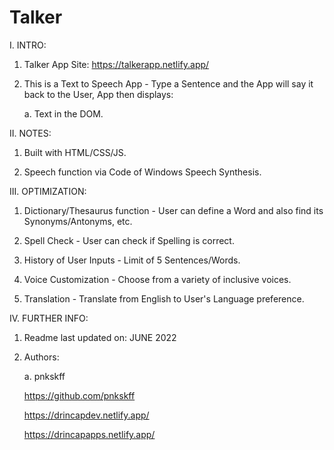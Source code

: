 # Talker

I. INTRO:

  1. Talker App Site: https://talkerapp.netlify.app/

  2. This is a Text to Speech App - Type a Sentence and the App will say it back to the User, App then displays:

     a. Text in the DOM.

II. NOTES:

  1. Built with HTML/CSS/JS.
  
  2. Speech function via Code of Windows Speech Synthesis.

III. OPTIMIZATION:

  1. Dictionary/Thesaurus function - User can define a Word and also find its Synonyms/Antonyms, etc.
  
  2. Spell Check - User can check if Spelling is correct.
  
  3. History of User Inputs - Limit of 5 Sentences/Words.
  
  4. Voice Customization - Choose from a variety of inclusive voices.
  
  5. Translation - Translate from English to User's Language preference.

IV. FURTHER INFO:

  1. Readme last updated on: JUNE 2022

  2. Authors:

     a. pnkskff
     
     https://github.com/pnkskff
     
     https://drincapdev.netlify.app/
     
     https://drincapapps.netlify.app/
